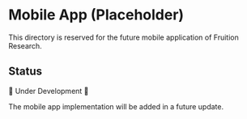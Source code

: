 # Mobile App (Placeholder)

This directory is reserved for the future mobile application of Fruition Research.

## Status

🚧 Under Development 🚧

The mobile app implementation will be added in a future update. 